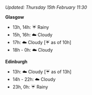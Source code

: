 *Updated: Thursday 15th February 11:30*

**Glasgow**

* 13h, 14h: :umbrella: Rainy
* 15h, 16h: :cloud: Cloudy
* 17h: :cloud: Cloudy [:umbrella: as of 10h]
* 18h - 0h: :cloud: Cloudy

**Edinburgh**

* 13h: :cloud: Cloudy [:umbrella: as of 13h]
* 14h - 22h: :cloud: Cloudy
* 23h, 0h: :umbrella: Rainy
